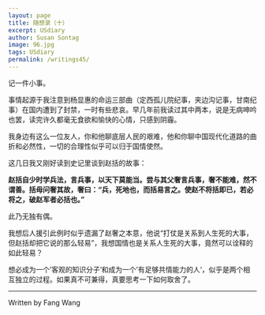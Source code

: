 ```yaml
---
layout: page
title: 随想录（十） 
excerpt: USdiary
author: Susan Sontag
image: 96.jpg
tags: USdiary
permalink: /writings45/
---
```




记一件小事。

事情起源于我注意到杨显惠的命运三部曲（定西孤儿院纪事，夹边沟记事，甘南纪事）在国内遭到了封禁，一时有些悲哀。早几年前我读过其中两本，说是无病呻吟也罢，读完许久都毫无食欲和愉快的心情，只感到阴霾。

我身边有这么一位友人，你和他聊底层人民的艰难，他和你聊中国现代化道路的曲折和必然性，一切的合理性似乎可以归于国情使然。

这几日我又刚好读到史记里谈到赵括的故事：

**赵括自少时学兵法，言兵事，以天下莫能当。尝与其父奢言兵事，奢不能难，然不谓善。括母问奢其故，奢曰：“兵，死地也，而括易言之。使赵不将括即已，若必将之，破赵军者必括也。”**

此乃无独有偶。

我想后人援引此例时似乎遗漏了赵奢之本意，他说“打仗是关系到人生死的大事，但赵括却把它说的那么轻易”，我想国情也是关系人生死的大事，竟然可以诠释的如此轻易？

想必成为一个’客观的知识分子‘和成为一个’有足够共情能力的人‘，似乎是两个相互独立的过程。如果真不可兼得，真要思考一下如何取舍了。

****

Written by Fang Wang
